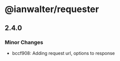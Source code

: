 # @ianwalter/requester

## 2.4.0
### Minor Changes

- bccf908: Adding request url, options to response
